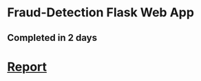 # Fraud-Detection Flask Web App

## Completed in 2 days

# [Report](https://github.com/acaldwell93/Fraud-Detection/blob/main/report.md)
